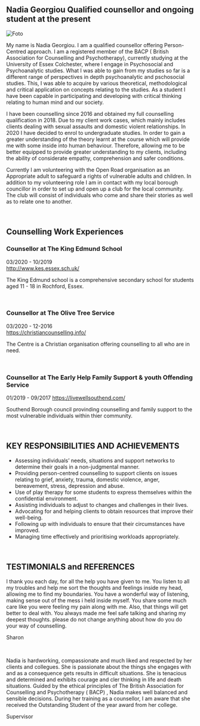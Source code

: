  

## Nadia Georgiou **Qualified counsellor and ongoing student at the present**  

![Foto](https://user-images.githubusercontent.com/92922164/144663882-6ca4480d-c3ff-406b-b215-8dbcbfc41fd5.jpg)





My name is Nadia Georgiou. I am a qualified counsellor offering Person-Centred approach. I am a registered member of the BACP ( British Association for Counselling and Psychotherapy), currently studying at the University of Essex Colchester, where I engage in Psychosocial and Psychoanalytic studies. 
What I was able to gain from my studies so far is a different range of perspectives in depth psychoanalytic and pschosocial studies. This, I was able to acquire by various theoretical, methodological and critical application on concepts relating to the studies. As a student I have been capable in participating and developing with critical thinking relating to human mind and our society.  

I have been counselling since 2016 and obtained my full counselling qualification in 2018. Due to my client work cases, which mainly includes clients dealing with sexual assaults and domestic violent relationships. In 2020 I have decided to enrol to undergraduate studies. In order to gain a greater understanding of the theory learnt at the course which will provide me with some inside into human behaviour. Therefore, allowing me to be better equipped to provide greater understanding to my clients, including the ability of considerate empathy, comprehension and safer conditions. 



Currently I am volunteering with the Open Road organisation as an Appropriate adult to safeguard a rights of vulnerable adults and children. In addition to my volunteering role I am in contact with my local borough councillor in order to set up and open up a club for the local community. The club will consist of individuals who come and share their stories as well as to relate one to another.


<br>


##  Counselling Work Experiences

### Counsellor at The King Edmund School                                              
03/2020 - 10/2019   
http://www.kes.essex.sch.uk/

The King Edmund school is a comprehensive secondary school for students aged 11 - 18 in Rochford, Essex.

<br>

### Counsellor at The Olive Tree Service                                              
03/2020 - 12-2016   
https://christiancounselling.info/

The Centre is a Christian organisation offering counselling to all who are in need. 

<br>

### Counsellor at The Early Help Family Support & youth Offending Service              
01/2019 - 09/2017 
 https://livewellsouthend.com/ 

Southend Borough council provinding counselling and family support to the most vulnerable individuals within thier community.


<br>


## KEY RESPONSIBILITIES AND ACHIEVEMENTS
*	Assessing individuals’ needs, situations and support networks to determine their goals in a non-judgmental manner.
*	Providing person-centred counselling to support clients on issues relating to grief, anxiety, trauma, domestic violence, anger, bereavement, stress, depression and abuse.
*	Use of play therapy for some students to express themselves within the confidential environment.
*	Assisting individuals to adjust to changes and challenges in their lives.
*	Advocating for and helping clients to obtain resources that improve their well-being.
*	Following up with individuals to ensure that their circumstances have improved.
*	Managing time effectively and prioritising workloads appropriately.

<br> 

## TESTIMONIALS and REFERENCES 

I thank you each day, for all the help you have given to me. You listen to all my troubles and help me sort the thoughts and feelings inside my head, allowing me to find my boundaries. You have a wonderful way of listening, making sense out of the mess i held inside myself. You share some much care like you were feeling my pain along with me. Also, that things will get better to deal with. You always made me feel safe talking and sharing my deepest thoughts. please do not change anything about how do you do your way of counselling.

Sharon

<br>

Nadia is hardworking, compassionate and much liked and respected by her clients and collegues. She is passionate about the things she engages with and as a consequence gets results in difficult situations. She is tenacious and determined and exhibits courage and cler thinking in life and death situations. Guided by the ethical principles of The British Association for Counselling and Psychotherapy ( BACP) , Nadia makes well balanced and sensible decisions. During her training as a counsellor, I am aware that she received the Outstanding Student of the year award from her college.

Supervisor











